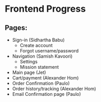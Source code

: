# Frontend Progress

## Pages:
  * Sign-in (Sidhartha Babu)
      * Create account 
      * Forgot username/password
  * Navigation  (Samish Kavoori)
      * Settings
      * Mission statement
  * Main page (Jet)
  * Cart/payment (Alexander Hom)
  * Order Confirmation (Paulo)
  * Order history/tracking (Alexander Hom)
  * Email Confirmation page (Paulo)
